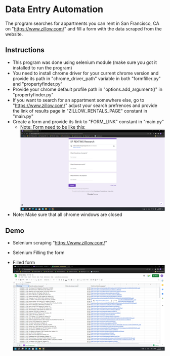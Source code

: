 # Data Entry Automation

The program searches for appartments you can rent in San Francisco, CA on "https://www.zillow.com/" and fill a form with the data scraped from the website.

## Instructions

- This program was done using selenium module (make sure you got it installed to run the program)
- You need to install chrome driver for your current chrome version and provide its path in "chrome_driver_path" variable in both "formfiller.py" and "propertyfinder.py"
- Provide your chrome default profile path in "options.add_argument()" in "propertyfinder.py"
- If you want to search for an appartment somewhere else, go to "https://www.zillow.com/" adjust your search prefrences and provide the link of results page in "ZILLOW_RENTALS_PAGE" constant in "main.py"
- Create a form and provide its link to "FORM_LINK" constant in "main.py"
  - Note: Form need to be like this:
  ![Form image](./screenshots/1.png)
- Note: Make sure that all chrome windows are closed

## Demo

- Selenium scraping "https://www.zillow.com/"
[](screenshots/video1.mp4)

- Selenium Filling the form
[](screenshots/video2.mp4)

- Filled form
![filled form](./screenshots/2.png)
